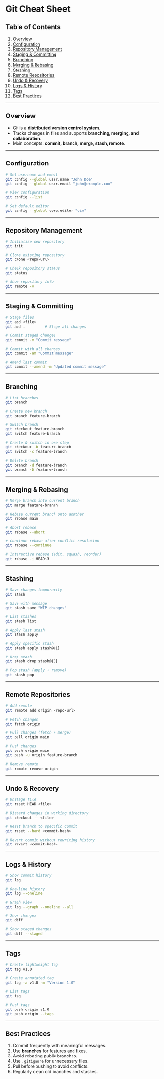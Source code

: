 # **Git Cheat Sheet**

## **Table of Contents**

1. [Overview](#overview)
2. [Configuration](#configuration)
3. [Repository Management](#repository-management)
4. [Staging & Committing](#staging--committing)
5. [Branching](#branching)
6. [Merging & Rebasing](#merging--rebasing)
7. [Stashing](#stashing)
8. [Remote Repositories](#remote-repositories)
9. [Undo & Recovery](#undo--recovery)
10. [Logs & History](#logs--history)
11. [Tags](#tags)
12. [Best Practices](#best-practices)

---

## **Overview**

* Git is a **distributed version control system**.
* Tracks changes in files and supports **branching, merging, and collaboration**.
* Main concepts: **commit, branch, merge, stash, remote**.

---

## **Configuration**

```bash
# Set username and email
git config --global user.name "John Doe"
git config --global user.email "john@example.com"

# View configuration
git config --list

# Set default editor
git config --global core.editor "vim"
```

---

## **Repository Management**

```bash
# Initialize new repository
git init

# Clone existing repository
git clone <repo-url>

# Check repository status
git status

# Show repository info
git remote -v
```

---

## **Staging & Committing**

```bash
# Stage files
git add <file>
git add .         # Stage all changes

# Commit staged changes
git commit -m "Commit message"

# Commit with all changes
git commit -am "Commit message"

# Amend last commit
git commit --amend -m "Updated commit message"
```

---

## **Branching**

```bash
# List branches
git branch

# Create new branch
git branch feature-branch

# Switch branch
git checkout feature-branch
git switch feature-branch

# Create & switch in one step
git checkout -b feature-branch
git switch -c feature-branch

# Delete branch
git branch -d feature-branch
git branch -D feature-branch
```

---

## **Merging & Rebasing**

```bash
# Merge branch into current branch
git merge feature-branch

# Rebase current branch onto another
git rebase main

# Abort rebase
git rebase --abort

# Continue rebase after conflict resolution
git rebase --continue

# Interactive rebase (edit, squash, reorder)
git rebase -i HEAD~3
```

---

## **Stashing**

```bash
# Save changes temporarily
git stash

# Save with message
git stash save "WIP changes"

# List stashes
git stash list

# Apply last stash
git stash apply

# Apply specific stash
git stash apply stash@{1}

# Drop stash
git stash drop stash@{1}

# Pop stash (apply + remove)
git stash pop
```

---

## **Remote Repositories**

```bash
# Add remote
git remote add origin <repo-url>

# Fetch changes
git fetch origin

# Pull changes (fetch + merge)
git pull origin main

# Push changes
git push origin main
git push -u origin feature-branch

# Remove remote
git remote remove origin
```

---

## **Undo & Recovery**

```bash
# Unstage file
git reset HEAD <file>

# Discard changes in working directory
git checkout -- <file>

# Reset branch to specific commit
git reset --hard <commit-hash>

# Revert commit without rewriting history
git revert <commit-hash>
```

---

## **Logs & History**

```bash
# Show commit history
git log

# One-line history
git log --oneline

# Graph view
git log --graph --oneline --all

# Show changes
git diff

# Show staged changes
git diff --staged
```

---

## **Tags**

```bash
# Create lightweight tag
git tag v1.0

# Create annotated tag
git tag -a v1.0 -m "Version 1.0"

# List tags
git tag

# Push tags
git push origin v1.0
git push origin --tags
```

---

## **Best Practices**

1. Commit frequently with meaningful messages.
2. Use **branches** for features and fixes.
3. Avoid rebasing public branches.
4. Use `.gitignore` for unnecessary files.
5. Pull before pushing to avoid conflicts.
6. Regularly clean old branches and stashes.
